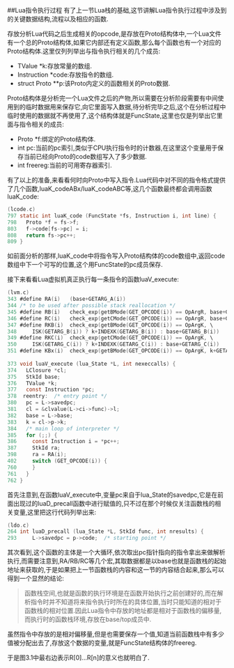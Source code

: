 ##Lua指令执行过程
有了上一节Lua栈的基础,这节讲解Lua指令执行过程中涉及到的关键数据结构,流程以及相应的函数.

存放分析Lua代码之后生成相关的opcode,是存放在Proto结构体中,一个Lua文件有一个总的Proto结构体,如果它内部还有定义函数,那么每个函数也有一个对应的Proto结构体.这里仅列列举出与指令执行相关的几个成员:

* TValue *k:存放常量的数组.
* Instruction *code:存放指令的数组.
* struct Proto **p:该Proto内定义的函数相关的Proto数据.

Proto结构体是分析完一个Lua文件之后的产物,所以需要在分析阶段需要有中间使用到的临时数据用来保存它,向它里面写入数据,待分析完毕之后,这个在分析过程中临时使用的数据就不再使用了,这个结构体就是FuncState,这里也仅是列举出它里面与指令相关的成员:

* Proto *f:绑定的Proto结构体.
* int pc:当前的pc索引,类似于CPU执行指令时的计数器,在这里这个变量用于保存当前已经向Proto的code数组写入了多少数据.
* int freereg:当前的可用寄存器索引.

有了以上的准备,来看看何时向Proto中写入指令.Lua代码中对不同的指令格式提供了几个函数,luaK_codeABx/luaK_codeABC等,这几个函数最终都会调用函数luaK_code:

```C
(lcode.c)
797 static int luaK_code (FuncState *fs, Instruction i, int line) {
798   Proto *f = fs->f;
803   f->code[fs->pc] = i;
808   return fs->pc++;
809 }
```

如前面分析的那样,luaK_code中将指令写入Proto结构体的code数组中,返回code数组中下一个可写的位置,这个用FuncState的pc成员保存.

接下来看看Lua虚拟机真正执行每一条指令的函数luaV_execute:

```C
(lvm.c)
343 #define RA(i)   (base+GETARG_A(i))
344 /* to be used after possible stack reallocation */
345 #define RB(i)   check_exp(getBMode(GET_OPCODE(i)) == OpArgR, base+GETARG_B(i))
346 #define RC(i)   check_exp(getCMode(GET_OPCODE(i)) == OpArgR, base+GETARG_C(i))
347 #define RKB(i)  check_exp(getBMode(GET_OPCODE(i)) == OpArgK, \
348     ISK(GETARG_B(i)) ? k+INDEXK(GETARG_B(i)) : base+GETARG_B(i))
349 #define RKC(i)  check_exp(getCMode(GET_OPCODE(i)) == OpArgK, \
350     ISK(GETARG_C(i)) ? k+INDEXK(GETARG_C(i)) : base+GETARG_C(i))
351 #define KBx(i)  check_exp(getBMode(GET_OPCODE(i)) == OpArgK, k+GETARG_Bx(i))
	
373 void luaV_execute (lua_State *L, int nexeccalls) {
374   LClosure *cl;
375   StkId base;
376   TValue *k;
377   const Instruction *pc;
378  reentry:  /* entry point */
380   pc = L->savedpc;
381   cl = &clvalue(L->ci->func)->l;
382   base = L->base;
383   k = cl->p->k;
384   /* main loop of interpreter */
385   for (;;) {
386     const Instruction i = *pc++;
387     StkId ra;
398     ra = RA(i);
402     switch (GET_OPCODE(i)) {
760     }
761   }
762 }
```

首先注意到,在函数luaV_execute中,变量pc来自于lua_State的savedpc,它是在前面出现过的luaD_precall函数中进行赋值的,只不过在那个时候仅关注函数栈的相关变量,这里把这行代码列举出来:

```C
(ldo.c)
264 int luaD_precall (lua_State *L, StkId func, int nresults) {
293     L->savedpc = p->code;  /* starting point */
```

其次看到,这个函数的主体是一个大循环,依次取出pc指针指向的指令拿出来做解析执行,而需要注意到,RA/RB/RC等几个宏,其取数据都是以base也就是函数栈的起始地址来获取的,于是如果把上一节函数栈的内容和这一节的内容结合起来,那么可以得到一个显然的结论:

> 函数栈空间,也就是函数的执行环境是在函数开始执行之前创建好的,而在解析指令时并不知道将来指令执行时所在的具体位置,当时只能知道的相对于函数栈的相对位置.因此Lua指令中存放的地址都是相对于函数栈的偏移量,而执行时的函数栈环境,存放在base/top成员中.

虽然指令中存放的是相对偏移量,但是也需要保存一个值,知道当前函数栈中有多少值被分配出去了,存放这个数据的变量,就是FuncState结构体的freereg.

于是图3.1中最右边表示R[0]...R[n]的意义也就明白了.









	

 
 





